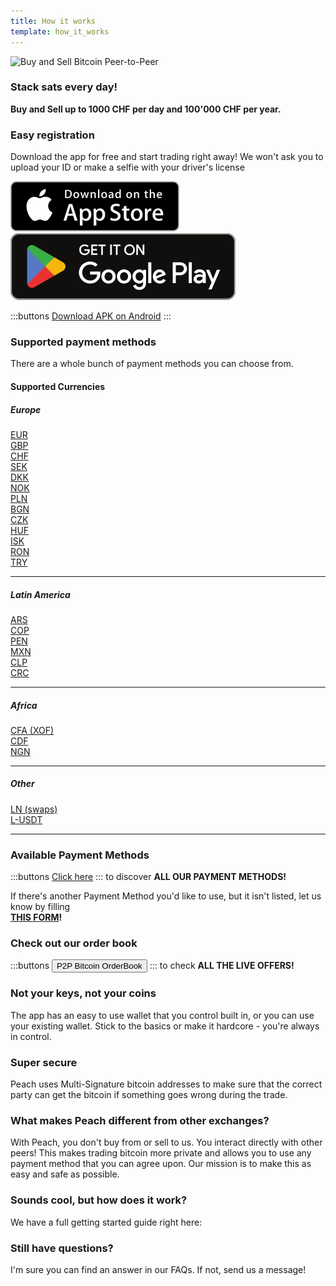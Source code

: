 ```yaml
---
title: How it works
template: how_it_works
---
```


<!--[teaser]-->

![Buy and Sell Bitcoin Peer-to-Peer](/img/how-it-works/buy-and-sell-bitcoin-peer-to-peer.png)

### Stack sats <span>every day</span>!

**Buy and Sell up to 1000 CHF per day and 100'000 CHF per year.**

<!--[easy_registration]-->

### Easy registration

Download the app for free and start trading right away! We won't ask you to upload your ID or make a selfie with your driver's license

<div class="custom-section_357">
  <div class="md:flex items-end">
    <a href="https://testflight.apple.com/join/wfSPFEWG"><img class="h-180px md:h-90px" src="/img/home/download-on-the-app-store.svg" alt="Download Peach Bitcoin app on the App Store without KYC verification"></a>
    <a class="md:ml-4" href="https://play.google.com/store/apps/details?id=com.peachbitcoin.peach.mainnet"><img class="h-180px md:h-90px" src="/img/home/get-it-on-google-play.svg" alt="Get Peach Bitcoin app on Google Play store without ID verification"></a>
  </div>

:::buttons
[Download APK on Android](/apk/)
:::

</div>

<!--[payment_methods]-->

### Supported payment methods

There are a whole bunch of payment methods you can choose from.<br>

#### Supported Currencies

##### Europe

<div class="payment-grid_894">
    <div class="payment-grid-item_523">
        <a href="/faq/Buy-&-Sell-Bitcoin-using-eur-in-2024/">
            <i class="fas fa-euro-sign"></i>
            EUR
        </a>
    </div>
    <div class="payment-grid-item_523">
        <a href="/faq/Buy-&-Sell-Bitcoin-using-gbp-in-2024/">
            <i class="fas fa-pound-sign"></i>
            GBP
        </a>
    </div>
    <div class="payment-grid-item_523">
        <a href="/faq/Buy-&-Sell-Bitcoin-using-chf-in-2024/">
            <i class="fas fa-dollar-sign"></i>
            CHF
        </a>
    </div>
    <div class="payment-grid-item_523">
        <a href="/faq/Buy-&-Sell-Bitcoin-using-sek-in-2024/">
            <i class="fas fa-coins"></i>
            SEK
        </a>
    </div>
    <div class="payment-grid-item_523">
        <a href="/faq/Buy-&-Sell-Bitcoin-using-dkk-in-2024/">
            <i class="fas fa-coins"></i>
            DKK
        </a>
    </div>
    <div class="payment-grid-item_523">
        <a href="/faq/Buy-&-Sell-Bitcoin-using-nok-in-2024/">
            <i class="fas fa-coins"></i>
            NOK
        </a>
    </div>
    <div class="payment-grid-item_523">
        <a href="/faq/Buy-&-Sell-Bitcoin-using-pln-in-2024/">
            <i class="fas fa-coins"></i>
            PLN
        </a>
    </div>
    <div class="payment-grid-item_523">
        <a href="/faq/Buy-&-Sell-Bitcoin-using-bgn-in-2024/">
            <i class="fas fa-coins"></i>
            BGN
        </a>
    </div>
    <div class="payment-grid-item_523">
        <a href="/faq/Buy-&-Sell-Bitcoin-using-czk-in-2024/">
            <i class="fas fa-coins"></i>
            CZK
        </a>
    </div>
    <div class="payment-grid-item_523">
        <a href="/faq/Buy-&-Sell-Bitcoin-using-huf-in-2024/">
            <i class="fas fa-coins"></i>
            HUF
        </a>
    </div>
    <div class="payment-grid-item_523">
        <a href="/faq/Buy-&-Sell-Bitcoin-using-isk-in-2024/">
            <i class="fas fa-coins"></i>
            ISK
        </a>
    </div>
    <div class="payment-grid-item_523">
        <a href="/faq/Buy-&-Sell-Bitcoin-using-ron-in-2024/">
            <i class="fas fa-coins"></i>
            RON
        </a>
    </div>
    <div class="payment-grid-item_523">
        <a href="/faq/Buy-&-Sell-Bitcoin-using-try-in-2024/">
            <i class="fas fa-lira-sign"></i>
            TRY
        </a>
    </div>
</div>

---

##### Latin America

<div class="payment-grid_894">
    <div class="payment-grid-item_523">
        <a href="/faq/Buy-&-Sell-Bitcoin-using-ars-in-2024/">
            <i class="fas fa-dollar-sign"></i>
            ARS
        </a>
    </div>
    <div class="payment-grid-item_523">
        <a href="/faq/Buy-&-Sell-Bitcoin-using-cop-in-2024/">
            <i class="fas fa-dollar-sign"></i>
            COP
        </a>
    </div>
    <div class="payment-grid-item_523">
        <a href="/faq/Buy-&-Sell-Bitcoin-using-pen-in-2024/">
            <i class="fas fa-dollar-sign"></i>
            PEN
        </a>
    </div>
    <div class="payment-grid-item_523">
        <a href="/faq/Buy-&-Sell-Bitcoin-using-mxn-in-2024/">
            <i class="fas fa-dollar-sign"></i>
            MXN
        </a>
    </div>
    <div class="payment-grid-item_523">
        <a href="/faq/Buy-&-Sell-Bitcoin-using-clp-in-2024/">
            <i class="fas fa-dollar-sign"></i>
            CLP
        </a>
    </div>
    <div class="payment-grid-item_523">
        <a href="/faq/Buy-&-Sell-Bitcoin-using-crc-in-2024/">
            <i class="fas fa-dollar-sign"></i>
            CRC
        </a>
    </div>
</div>

---

##### Africa

<div class="payment-grid_894">
    <div class="payment-grid-item_523">
        <a href="/faq/Buy-&-Sell-Bitcoin-using-cfa-xof-in-2024/">
            <i class="fas fa-coins"></i>
            CFA (XOF)
        </a>
    </div>
    <div class="payment-grid-item_523">
        <a href="/faq/Buy-&-Sell-Bitcoin-using-cdf-in-2024/">
            <i class="fas fa-coins"></i>
            CDF
        </a>
    </div>
    <div class="payment-grid-item_523">
        <a href="/faq/Buy-&-Sell-Bitcoin-using-ngn-in-2024/">
            <i class="fas fa-coins"></i>
            NGN
        </a>
    </div>
</div>

---

##### Other

<div class="payment-grid_894">
    <div class="payment-grid-item_523">
        <a href="/faq/Buy-&-Sell-Bitcoin-using-ln-swaps-in-2024/">
            <i class="fas fa-coins"></i>
            LN (swaps)
        </a>
    </div>
    <div class="payment-grid-item_523">
        <a href="/faq/Buy-&-Sell-Bitcoin-using-l-usdt-in-2024/">
            <i class="fas fa-coins"></i>
            L-USDT
        </a>
    </div>
</div>

---

### Available Payment Methods

:::buttons
[Click here](/faq/Buy-&-Sell-Bitcoin-using-any-payment-method-2024-with-PeachBitcoin)
:::
to discover **ALL OUR PAYMENT METHODS!**

If there's another Payment Method you'd like to use, but it isn't listed, let us know by filling
<br>
**[THIS FORM](https://ncxldazr6m4.typeform.com/to/SJljDnae)!**

### Check out our order book

:::buttons
<button class="btn" id="customBtn" onclick="window.location.href='/kycfree-orderbook'">P2P Bitcoin OrderBook</button>
:::
to check **ALL THE LIVE OFFERS!**

<!--[self_custody]-->

### Not your keys, not your coins

The app has an easy to use wallet that you control built in, or you can use your existing wallet. Stick to the basics or make it hardcore - you're always in control.

<!--[security]-->

### Super secure

Peach uses Multi-Signature bitcoin addresses to make sure that the correct party can get the bitcoin if something goes wrong during the trade.

<!--[difference]-->

### What makes Peach different from other exchanges?

With Peach, you don't buy from or sell to us.
You interact directly with other peers!
This makes trading bitcoin more private and allows you to use any payment method that you can agree upon.
Our mission is to make this as easy and safe as possible.

<!--[sounds_cool]-->

### Sounds cool, but how does it work?

We have a full getting started guide right here:

<!--[questions]-->

### Still have questions?

I'm sure you can find an answer in our FAQs.
If not, send us a message!
